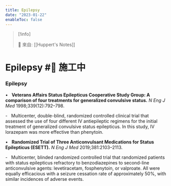 ```yaml
---
title: Epilepsy
date: "2023-01-22"
enableToc: false
---
```


> [!info]
>
> 🌱 來自: [[Huppert's Notes]]

# Epilepsy #🚧 施工中

### Epilepsy

•   **Veterans Affairs Status Epilepticus Cooperative Study Group: A comparison of four treatments for generalized convulsive status.** *N Eng J Med* 1998;339(12):792–798.

-   Multicenter, double-blind, randomized controlled clinical trial that assessed the use of four different IV antiepileptic regimens for the initial treatment of generalized convulsive status epilepticus. In this study, IV lorazepam was more effective than phenytoin.

•   **Randomized Trial of Three Anticonvulsant Medications for Status Epilepticus (ESETT).** *N Eng J Med* 2019;381:2103–2113.

-   Multicenter, blinded randomized controlled trial that randomized patients with status epilepticus refractory to benzodiazepines to second-line anticonvulsive agents: levetiracetam, fosphenytoin, or valproate. All were equally efficacious with a seizure cessation rate of approximately 50%, with similar incidences of adverse events.

